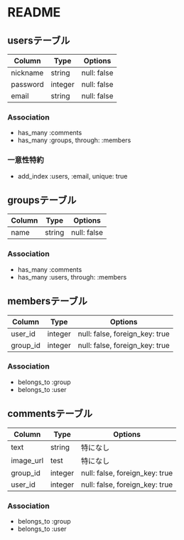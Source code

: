 # README


## usersテーブル

|Column|Type|Options|
|------|----|-------|
|nickname|string|null: false|
|password|integer|null: false|
|email|string|null: false|


### Association
- has_many :comments
- has_many :groups, through: :members

### 一意性特約
- add_index :users, :email, unique: true


## groupsテーブル

|Column|Type|Options|
|------|----|-------|
|name|string|null: false|

### Association
- has_many :comments
- has_many :users, through: :members


## membersテーブル

|Column|Type|Options|
|------|----|-------|
|user_id|integer|null: false, foreign_key: true|
|group_id|integer|null: false, foreign_key: true|

### Association
- belongs_to :group
- belongs_to :user


## commentsテーブル

|Column|Type|Options|
|------|----|-------|
|text|string|特になし|
|image_url|test|特になし|
|group_id|integer|null: false, foreign_key: true|
|user_id|integer|null: false, foreign_key: true|

### Association
- belongs_to :group
- belongs_to :user